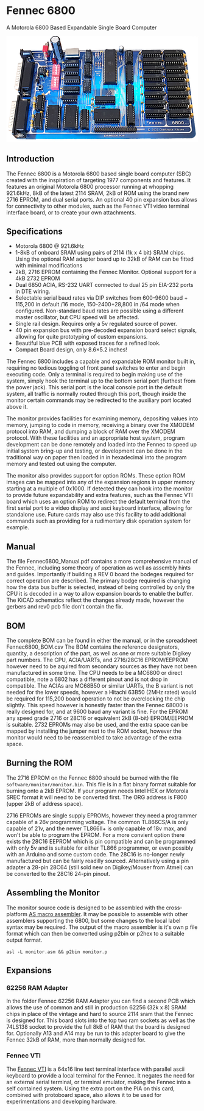 # Fennec 6800
A Motorola 6800 Based Expandable Single Board Computer

![Picture of an Assembled Fennec 6800 Computer](/images/fennec_banner.png)

## Introduction
The Fennec 6800 is a Motorola 6800 based single board computer (SBC) created with the inspiration of targeting 1977 components and features. It features an original Motorola 6800 processor running at whopping 921.6kHz, 8kB of the latest 2114 SRAM, 2kB of ROM using the brand new 2716 EPROM, and dual serial ports. An optional 40 pin expansion bus allows for connectivity to other modules, such as the Fennec VTI video terminal interface board, or to create your own attachments.

## Specifications
* Motorola 6800 @ 921.6kHz
* 1-8kB of onboard SRAM using pairs of 2114 (1k x 4 bit) SRAM chips. Using the optional RAM adapter board up to 32kB of RAM can be fitted with minimal modifications
* 2kB, 2716 EPROM containing the Fennec Monitor. Optional support for a 4kB 2732 EPROM
* Dual 6850 ACIA, RS-232 UART connected to dual 25 pin EIA-232 ports in DTE wiring.
* Selectable serial baud rates via DIP switches from 600-9600 baud + 115,200 in default /16 mode, 150-2400+28,800 in /64 mode when configured. Non-standard baud rates are possible using a different master oscillator, but CPU speed will be affected.
* Single rail design. Requires only a 5v regulated source of power.
* 40 pin expansion bus with pre-decoded expansion board select signals, allowing for quite prototyping of custom expansions.
* Beautiful blue PCB with exposed traces for a refined look.
* Compact Board design, only 8.6×5.2 inches!

The Fennec 6800 includes a capable and expandable ROM monitor built in, requiring no tedious toggling of front panel switches to enter and begin executing code. Only a terminal is required to begin making use of the system, simply hook the terminal up to the bottom serial port (furthest from the power jack). This serial port is the local console port in the default system, all traffic is normally routed through this port, though inside the monitor certain commands may be redirected to the auxiliary port located above it.

The monitor provides facilities for examining memory, depositing values into memory, jumping to code in memory, receiving a binary over the XMODEM protocol into RAM, and dumping a block of RAM over the XMODEM protocol. With these facilities and an appropriate host system, program development can be done remotely and loaded into the Fennec to speed up initial system bring-up and testing, or development can be done in the traditional way on paper then loaded in in hexadecimal into the program memory and tested out using the computer.

The monitor also provides support for option ROMs. These option ROM images can be mapped into any of the expansion regions in upper memory starting at a multiple of 0x1000. If detected they can hook into the monitor to provide future expandability and extra features, such as the Fennec VTI board which uses an option ROM to redirect the default terminal from the first serial port to a video display and asci keyboard interface, allowing for standalone use. Future cards may also use this facility to add additional commands such as providing for a rudimentary disk operation system for example.

## Manual
The file Fennec6800_Manual.pdf contains a more comprehensive manual of the Fennec, including some theory of operation as well as assembly hints and guides. Importantly if building a REV 0 board the bodeges required for correct operation are described. The primary bodge required is changing how the data bus buffer is selected, instead of being controlled by only the CPU it is decoded in a way to allow expansion boards to enable the buffer. The KiCAD schematics reflect the changes already made, however the gerbers and rev0 pcb file don't contain the fix.

## BOM 
The complete BOM can be found in either the manual, or in the spreadsheet Fennec6800_BOM.csv 
The BOM contains the reference designators, quantity, a description of the part, as well as one or more suitable Digikey part numbers. The CPU, ACIA/UARTs, and 2716/28C16 EPROM/EEPROM however need to be aquired from secondary sources as they have not been manufactured in some time. The CPU needs to be a MC6800 or direct compatible, note a 6802 has a different pinout and is not drop in compatible. The ACIAs are MC68B50 or similar UARTs, the B variant is not needed for the lower speeds, however a Hitachi 63B50 (2MHz rated) would be required for 115,200 board operation to not be overclocking the chip slightly. This speed however is honestly faster than the Fennec 68000 is really designed for, and at 9600 baud any variant is fine. For the EPROM any speed grade 2716 or 28C16 or equivalent 2kB (8-bit) EPROM/EEPROM is suitable. 2732 EPROMs may also be used, and the extra space can be mapped by installing the jumper next to the ROM socket, however the monitor would need to be reassembled to take advantage of the extra space.

## Burning the ROM
The 2716 EPROM on the Fennec 6800 should be burned with the file `software/monitor/monitor.bin`. This file is in a flat binary format suitable for burning onto a 2kB EPROM. If your program needs Intel HEX or Motorola SREC format it will need to be converted first. The ORG address is F800 (upper 2kB of address space). 

2716 EPROMs are single supply EPROMs, however they need a programmer capable of a 26v programming voltage. The common TL866CS/A is only capable of 21v, and the newer TL866II+ is only capable of 18v max, and won't be able to program the EPROM. For a more convient option there exists the 28C16 EEPROM which is pin compatible and can be programmed with only 5v and is suitable for either TL866 programmer, or even possibly with an Arduino and some custom code. The 28C16 is no-longer newly manufactured but can be fairly readilly sourced. Alternatively using a pin adapter a 28-pin 28C64 (still sold new on Digikey/Mouser from Atmel) can be converted to the 28C16 24-pin pinout. 

## Assembling the Monitor
The monitor source code is designed to be assembled with the cross-platform [AS macro assembler](http://john.ccac.rwth-aachen.de:8000/as/). It may be possible to assemble with other assemblers supporting the 6800, but some changes to the local label syntax may be required. The output of the macro assembler is it's own p file format which can then be converted using p2bin or p2hex to a suitable output format.

    asl -L monitor.asm && p2bin monitor.p
## Expansions

### 62256 RAM Adapter
In the folder Fennec 62256 RAM Adapter you can find a second PCB which allows the use of common and still in production 62256 (32k x 8) SRAM chips in place of the vintage and hard to source 2114 sram that the Fennec is designed for. This board slots into the top two ram sockets as well as the 74LS138 socket to provide the full 8kB of RAM that the board is designed for. Optionally A13 and A14 may be run to this adapter board to give the Fennec 32kB of RAM, more than normally designed for. 

### Fennec VTI
The [Fennec VTI](https://github.com/ChartreuseK/Fennec6800_VTI) is a 64x16 line text terminal interface with parallel ascii keyboard to provide a local terminal for the Fennec. It negates the need for an external serial terminal, or terminal emulator, making the Fennec into a self contained system. Using the extra port on the PIA on this card, combined with protoboard space, also allows it to be used for experimentations and developing hardware.

